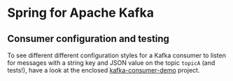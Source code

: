 # Spring for Apache Kafka

## Consumer configuration and testing

To see different different configuration styles for a Kafka consumer to listen for messages with a string key and JSON value on the topic `topicA` (and tests!), have a look at the enclosed [kafka-consumer-demo](kafka-consumer-demo/) project.
